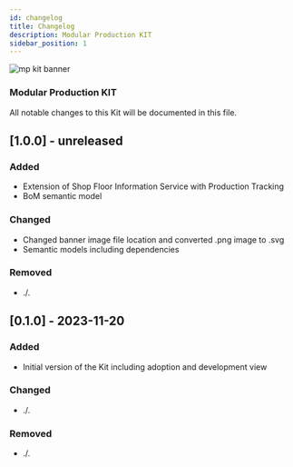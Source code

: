 ```yaml
---
id: changelog
title: Changelog
description: Modular Production KIT
sidebar_position: 1
---
```


![mp kit banner](@site/static/img/kits/modular-production/modular-production-kit-gallery.svg)

### Modular Production KIT

All notable changes to this Kit will be documented in this file.

## [1.0.0] - unreleased

### Added

- Extension of Shop Floor Information Service with Production Tracking
- BoM semantic model

### Changed

- Changed banner image file location and converted .png image to .svg
- Semantic models including dependencies

### Removed

- ./.

## [0.1.0] - 2023-11-20

### Added

- Initial version of the Kit including adoption and development view

### Changed

- ./.

### Removed

- ./.
